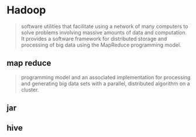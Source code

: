 # Hadoop

> software utilities that facilitate using a network of many computers to solve problems involving massive amounts of data and computation. It provides a software framework for distributed storage and processing of big data using the MapReduce programming model.

## map reduce
> programming model and an associated implementation for processing and generating big data sets with a parallel, distributed algorithm on a cluster.

## jar
## hive

